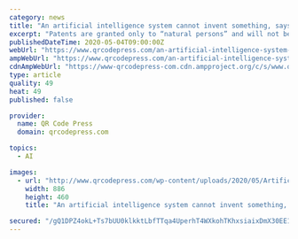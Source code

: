 ```yaml
---
category: news
title: "An artificial intelligence system cannot invent something, says US Patent Office ruling"
excerpt: "Patents are granted only to “natural persons” and will not be issued to AI-made creations. The US Patent Office has published a new ruling saying that its"
publishedDateTime: 2020-05-04T09:00:00Z
webUrl: "https://www.qrcodepress.com/an-artificial-intelligence-system-cannot-invent-something-says-us-patent-office-ruling/8537851/"
ampWebUrl: "https://www.qrcodepress.com/an-artificial-intelligence-system-cannot-invent-something-says-us-patent-office-ruling/8537851/amp/"
cdnAmpWebUrl: "https://www-qrcodepress-com.cdn.ampproject.org/c/s/www.qrcodepress.com/an-artificial-intelligence-system-cannot-invent-something-says-us-patent-office-ruling/8537851/amp/"
type: article
quality: 49
heat: 49
published: false

provider:
  name: QR Code Press
  domain: qrcodepress.com

topics:
  - AI

images:
  - url: "http://www.qrcodepress.com/wp-content/uploads/2020/05/Artificial-intelligence-system-Robot-with-Computer.jpg"
    width: 886
    height: 460
    title: "An artificial intelligence system cannot invent something, says US Patent Office ruling"

secured: "/gQ1DPZ4okL+Ts7bUU0klkktLbfTTqa4UperhT4WXkohTKhxsiaixDmX30EE1cEUOWxzvxMSTuZ6mm741+C6O6I9brjo6NW9KTAdmmkw126JAP+XtS+Tj93Yh3skIVhzpZTmFIf/VhGMzMeP4bNXdC8uy1xuFFfvD3yiWudNdx2wyYglYVE0Hax8hUA1xmIXnGXOuvvu51dnUWJzuXT49SHWthpz9cxqapnkh9DH5p2vBF9F93jPNGd1CVXbU5s5ziINMAZpSSMVFVAfYcco7Z9T0YCm+B7s2QQsT3SqNhvvgn6hkDFjN+9nxdRTRM7r;g2cq+tXdod9jYqRx+YD82Q=="
---
```


